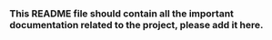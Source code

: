 ### This README file should contain all the important documentation related to the project, please add it here.
